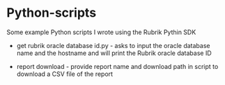 # Python-scripts
Some example Python scripts I wrote using the Rubrik Pythin SDK

- get rubrik oracle database id.py - asks to input the oracle database name and the hostname and will print the Rubrik oracle database ID

- report download - provide report name and download path in script to download a CSV file of the report
